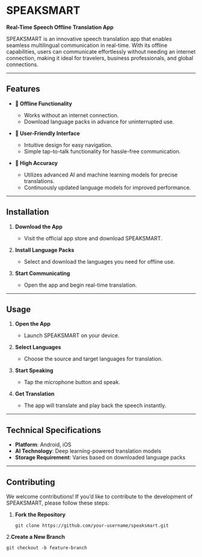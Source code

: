 # SPEAKSMART

**Real-Time Speech Offline Translation App**

SPEAKSMART is an innovative speech translation app that enables seamless multilingual communication in real-time. With its offline capabilities, users can communicate effortlessly without needing an internet connection, making it ideal for travelers, business professionals, and global connections.

---

## Features

- **🔹 Offline Functionality**
  - Works without an internet connection.
  - Download language packs in advance for uninterrupted use.

- **🔹 User-Friendly Interface**
  - Intuitive design for easy navigation.
  - Simple tap-to-talk functionality for hassle-free communication.

- **🔹 High Accuracy**
  - Utilizes advanced AI and machine learning models for precise translations.
  - Continuously updated language models for improved performance.

---

## Installation

1. **Download the App**
   - Visit the official app store and download SPEAKSMART.

2. **Install Language Packs**
   - Select and download the languages you need for offline use.

3. **Start Communicating**
   - Open the app and begin real-time translation.

---

## Usage

1. **Open the App**
   - Launch SPEAKSMART on your device.

2. **Select Languages**
   - Choose the source and target languages for translation.

3. **Start Speaking**
   - Tap the microphone button and speak.

4. **Get Translation**
   - The app will translate and play back the speech instantly.

---

## Technical Specifications

- **Platform**: Android, iOS
- **AI Technology**: Deep learning-powered translation models
- **Storage Requirement**: Varies based on downloaded language packs

---

## Contributing

We welcome contributions! If you’d like to contribute to the development of SPEAKSMART, please follow these steps:

1. **Fork the Repository**
   ```
   git clone https://github.com/your-username/speaksmart.git
2.**Create a New Branch**
```
git checkout -b feature-branch
